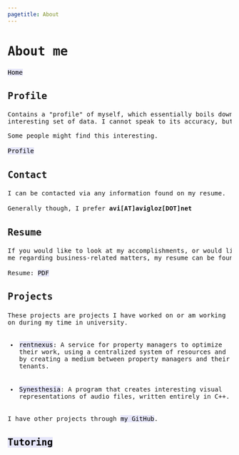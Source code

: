 ```yaml
---
pagetitle: About
---
```

<meta http-equiv="Content-Type" content="text/html; charset=UTF-8">
<meta name="viewport" content="width=device-width, initial-scale=1">
<link href="https://fonts.googleapis.com/css?family=Anonymous+Pro|Overpass+Mono" rel="stylesheet">
<style>
  body {
    padding: 20px;
    font-size: 14px;
  }
  h1, h2, h3 {
    padding: 2px;
    font-family: 'Anonymous Pro', monospace;
  }
  p, li, pre {
    padding: 2px;
    font-family: 'Overpass Mono', monospace
  }
  a {
    text-decoration: none;
    color: black;
    background-color: #e6e6fa
  }
</style>

# About me

[Home](../index.html)

## Profile

<pre>
Contains a "profile" of myself, which essentially boils down to being an
interesting set of data. I cannot speak to its accuracy, but it is based on tests taken by me.

Some people might find this interesting.
</pre>

[Profile](profile.html)

## Contact

I can be contacted via any information found on my resume.

Generally though, I prefer **avi[AT]avigloz[DOT]net**

## Resume

<pre>
If you would like to look at my accomplishments, or would like to contact
me regarding business-related matters, my resume can be found below.
</pre>

Resume: [PDF](../docs/avi_resume01_20.pdf)

## Projects

 These projects are projects I have worked on or am working on during my time in university.

 - [rentnexus](https://rentnexus.net): A service for property managers to optimize their work, using a centralized system of resources and by creating a medium between property managers and their tenants.

 - [Synesthesia](https://github.com/avigloz/synesthesia): A program that creates interesting visual representations of audio files, written entirely in C++.

  I have other projects through [my GitHub](https://github.com/avigloz).

## [Tutoring](../tutoring/index.html)
